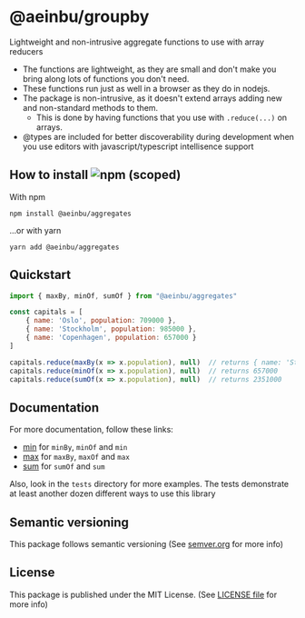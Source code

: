 # @aeinbu/groupby

Lightweight and non-intrusive aggregate functions to use with array reducers

- The functions are lightweight, as they are small and don't make you bring along lots of functions you don't need.
- These functions run just as well in a browser as they do in nodejs.
- The package is non-intrusive, as it doesn't extend arrays adding new and non-standard methods to them.
  - This is done by having functions that you use with `.reduce(...)` on arrays.
- @types are included for better discoverability during development when you use editors with javascript/typescript intellisence support


## How to install <img alt="npm (scoped)" src="https://img.shields.io/npm/v/@aeinbu/aggregates">

With npm
```shell
npm install @aeinbu/aggregates
```
...or with yarn
```shell
yarn add @aeinbu/aggregates
```

## Quickstart
```javascript
import { maxBy, minOf, sumOf } from "@aeinbu/aggregates"

const capitals = [
    { name: 'Oslo', population: 709000 },
    { name: 'Stockholm', population: 985000 },
    { name: 'Copenhagen', population: 657000 }
]

capitals.reduce(maxBy(x => x.population), null)  // returns { name: 'Stockholm', population: 985000 }
capitals.reduce(minOf(x => x.population), null)  // returns 657000
capitals.reduce(sumOf(x => x.population), null)  // returns 2351000
```

## Documentation
For more documentation, follow these links:
- [min](./docs/min.md) for `minBy`, `minOf` and `min`
- [max](./docs/max.md) for `maxBy`, `maxOf` and `max`
- [sum](./docs/sum.md) for `sumOf` and `sum`

Also, look in the `tests` directory for more examples. The tests demonstrate at least another dozen different ways to use this library

## Semantic versioning
This package follows semantic versioning (See [semver.org](https://semver.org) for more info)

## License
This package is published under the MIT License. (See [LICENSE file](/LICENSE) for more info)
